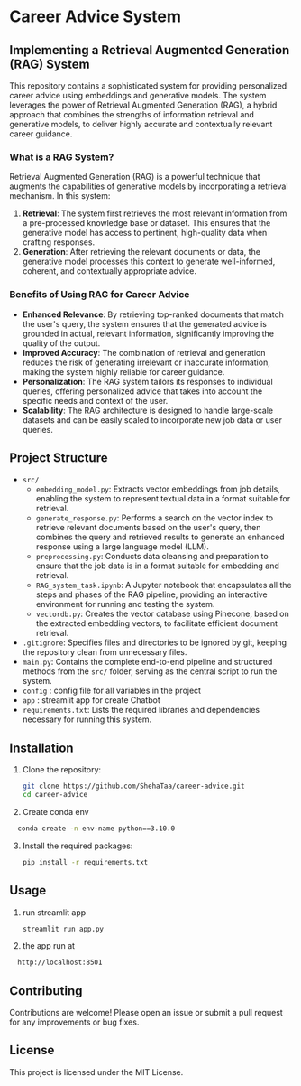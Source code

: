 # Career Advice System

## Implementing a Retrieval Augmented Generation (RAG) System

This repository contains a sophisticated system for providing personalized career advice using embeddings and generative models. The system leverages the power of Retrieval Augmented Generation (RAG), a hybrid approach that combines the strengths of information retrieval and generative models, to deliver highly accurate and contextually relevant career guidance.

### What is a RAG System?

Retrieval Augmented Generation (RAG) is a powerful technique that augments the capabilities of generative models by incorporating a retrieval mechanism. In this system:
1. **Retrieval**: The system first retrieves the most relevant information from a pre-processed knowledge base or dataset. This ensures that the generative model has access to pertinent, high-quality data when crafting responses.
2. **Generation**: After retrieving the relevant documents or data, the generative model processes this context to generate well-informed, coherent, and contextually appropriate advice.

### Benefits of Using RAG for Career Advice

- **Enhanced Relevance**: By retrieving top-ranked documents that match the user's query, the system ensures that the generated advice is grounded in actual, relevant information, significantly improving the quality of the output.
- **Improved Accuracy**: The combination of retrieval and generation reduces the risk of generating irrelevant or inaccurate information, making the system highly reliable for career guidance.
- **Personalization**: The RAG system tailors its responses to individual queries, offering personalized advice that takes into account the specific needs and context of the user.
- **Scalability**: The RAG architecture is designed to handle large-scale datasets and can be easily scaled to incorporate new job data or user queries.

## Project Structure

- `src/`
  - `embedding_model.py`: Extracts vector embeddings from job details, enabling the system to represent textual data in a format suitable for retrieval.
  - `generate_response.py`: Performs a search on the vector index to retrieve relevant documents based on the user's query, then combines the query and retrieved results to generate an enhanced response using a large language model (LLM).
  - `preprocessing.py`: Conducts data cleansing and preparation to ensure that the job data is in a format suitable for embedding and retrieval.
  - `RAG_system_task.ipynb`: A Jupyter notebook that encapsulates all the steps and phases of the RAG pipeline, providing an interactive environment for running and testing the system.
  - `vectordb.py`: Creates the vector database using Pinecone, based on the extracted embedding vectors, to facilitate efficient document retrieval.
- `.gitignore`: Specifies files and directories to be ignored by git, keeping the repository clean from unnecessary files.
- `main.py`: Contains the complete end-to-end pipeline and structured methods from the `src/` folder, serving as the central script 
to run the system.
- `config` : config file for all variables in the project
- `app` : streamlit app for create Chatbot 
- `requirements.txt`: Lists the required libraries and dependencies necessary for running this system.

## Installation

1. Clone the repository:
    ```sh
    git clone https://github.com/ShehaTaa/career-advice.git
    cd career-advice
    ```
2. Create conda env 
  ```sh
    conda create -n env-name python==3.10.0
  ```
3. Install the required packages:
    ```sh
    pip install -r requirements.txt
    ```

## Usage
1. run streamlit app
    ```sh
    streamlit run app.py
    ```
2. the app run at 
  ```sh
    http://localhost:8501
  ```
## Contributing

Contributions are welcome! Please open an issue or submit a pull request for any improvements or bug fixes.

## License

This project is licensed under the MIT License.

